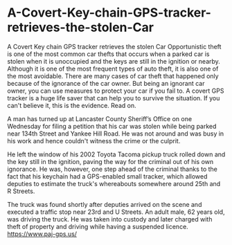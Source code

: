 # A-Covert-Key-chain-GPS-tracker-retrieves-the-stolen-Car
A Covert Key chain GPS tracker retrieves the stolen Car
Opportunistic theft is one of the most common car thefts that occurs when a parked car is stolen when it is unoccupied and the keys are still in the ignition or nearby. Although it is one of the most frequent types of auto theft, it is also one of the most avoidable. There are many cases of car theft that happened only because of the ignorance of the car owner. But being an ignorant car owner, you can use measures to protect your car if you fail to. A covert GPS tracker is a huge life saver that can help you to survive the situation. If you can't believe it, this is the evidence. Read on.

A man has turned up at Lancaster County Sheriff’s Office on one Wednesday for filing a petition that his car was stolen while being parked near 134th Street and Yankee Hill Road. He was not around and was busy in his work and hence couldn't witness the crime or the culprit.  

He left the window of his 2002 Toyota Tacoma pickup truck rolled down and the key still in the ignition, paving the way for the criminal out of his own ignorance. He was, however, one step ahead of the criminal thanks to the fact that his keychain had a GPS-enabled small tracker, which allowed deputies to estimate the truck's whereabouts somewhere around 25th and R Streets. 

The truck was found shortly after deputies arrived on the scene and executed a traffic stop near 23rd and U Streets. An adult male, 62 years old, was driving the truck. He was taken into custody and later charged with theft of property and driving while having a suspended licence.
https://www.paj-gps.us/

